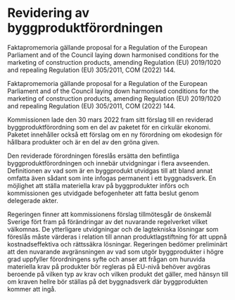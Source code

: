 # Revidering av byggproduktförordningen

Faktapromemoria gällande proposal for a Regulation of the European Parliament and of the Council laying down harmonised conditions for the marketing of construction products, amending Regulation (EU) 2019/1020 and repealing Regulation (EU) 305/2011, COM (2022) 144.

Faktapromemoria gällande proposal for a Regulation of the European Parliament and of the Council laying down harmonised conditions for the marketing of construction products, amending Regulation (EU) 2019/1020 and repealing Regulation (EU) 305/2011, COM (2022) 144.

Kommissionen lade den 30 mars 2022 fram sitt förslag till en reviderad byggproduktförordning som en del av paketet för en cirkulär ekonomi. Paketet innehåller också ett förslag om en ny förordning om ekodesign för hållbara produkter och är en del av den gröna given.

Den reviderade förordningen föreslås ersätta den befintliga byggproduktförordningen och innebär utvidgningar i flera avseenden. Definitionen av vad som är en byggprodukt utvidgas till att bland annat omfatta även sådant som inte infogas permanent i ett byggnadsverk. En möjlighet att ställa materiella krav på byggprodukter införs och kommissionen ges utvidgade befogenheter att fatta beslut genom delegerade akter.

Regeringen finner att kommissionens förslag tillmötesgår de önskemål Sverige fört fram på förändringar av det nuvarande regelverket vilket välkomnas. De ytterligare utvidgningar och de lagtekniska lösningar som föreslås måste värderas i relation till annan produktlagstiftning för att uppnå kostnadseffektiva och rättssäkra lösningar. Regeringen bedömer preliminärt att den nuvarande avgränsningen av vad som utgör byggprodukter i högre grad uppfyller förordningens syfte och anser att frågan om huruvida materiella krav på produkter bör regleras på EU-nivå behöver avgöras beroende på vilken typ av krav och vilken produkt det gäller, med hänsyn till om kraven hellre bör ställas på det byggnadsverk där byggprodukten kommer att ingå.
